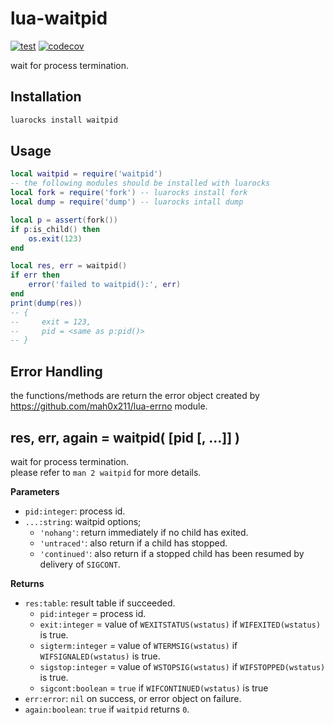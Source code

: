 # lua-waitpid

[![test](https://github.com/mah0x211/lua-waitpid/actions/workflows/test.yml/badge.svg)](https://github.com/mah0x211/lua-waitpid/actions/workflows/test.yml)
[![codecov](https://codecov.io/gh/mah0x211/lua-waitpid/branch/master/graph/badge.svg)](https://codecov.io/gh/mah0x211/lua-waitpid)

wait for process termination.

## Installation

```sh
luarocks install waitpid
```


## Usage

```lua
local waitpid = require('waitpid')
-- the following modules should be installed with luarocks
local fork = require('fork') -- luarocks install fork
local dump = require('dump') -- luarocks intall dump

local p = assert(fork())
if p:is_child() then
    os.exit(123)
end

local res, err = waitpid()
if err then
    error('failed to waitpid():', err)
end
print(dump(res))
-- {
--     exit = 123,
--     pid = <same as p:pid()>
-- }
```

## Error Handling

the functions/methods are return the error object created by https://github.com/mah0x211/lua-errno module.


## res, err, again = waitpid( [pid [, ...]] )

wait for process termination.  
please refer to `man 2 waitpid` for more details.

**Parameters**

- `pid:integer`: process id.
- `...:string`: waitpid options;  
    - `'nohang'`: return immediately if no child has exited.
    - `'untraced'`: also return if a child has stopped.
    - `'continued'`: also return if a stopped child has been resumed by delivery of `SIGCONT`.

**Returns**

- `res:table`: result table if succeeded.
    - `pid:integer` = process id.
    - `exit:integer` = value of `WEXITSTATUS(wstatus)` if `WIFEXITED(wstatus)` is true.
    - `sigterm:integer` = value of `WTERMSIG(wstatus)` if `WIFSIGNALED(wstatus)` is true.
    - `sigstop:integer` = value of `WSTOPSIG(wstatus)` if `WIFSTOPPED(wstatus)` is true.
    - `sigcont:boolean` = `true` if `WIFCONTINUED(wstatus)` is true
- `err:error`: `nil` on success, or error object on failure.
- `again:boolean`: `true` if `waitpid` returns `0`.
